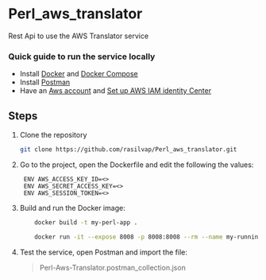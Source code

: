 # Perl_aws_translator
Rest Api to use the AWS Translator service 

### Quick guide to run the service locally
* Install [Docker](https://docs.docker.com/get-docker/) and [Docker Compose](https://docs.docker.com/compose/install/)
* Install [Postman](https://www.postman.com/downloads/)
* Have an [Aws account](https://aws.amazon.com/) and [Set up AWS IAM identity Center](https://www.youtube.com/watch?v=_KhrGFV_Npw) 

## Steps
1. Clone the repository
    ```sh
    git clone https://github.com/rasilvap/Perl_aws_translator.git
    ```
2. Go to the project, open the Dockerfile and edit the following the values:
   
     >  
        ENV AWS_ACCESS_KEY_ID=<>
        ENV AWS_SECRET_ACCESS_KEY=<>
        ENV AWS_SESSION_TOKEN=<>
     >
4. Build and run the Docker image:
    ```bash
        docker build -t my-perl-app .
    ```
    ```bash
        docker run -it --expose 8008 -p 8008:8008 --rm --name my-running-app my-perl-app
    ```    
5. Test the service, open Postman and import the file:  
   >  Perl-Aws-Translator.postman_collection.json
   >
